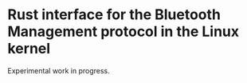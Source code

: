 # Rust interface for the Bluetooth Management protocol in the Linux kernel

Experimental work in progress.
